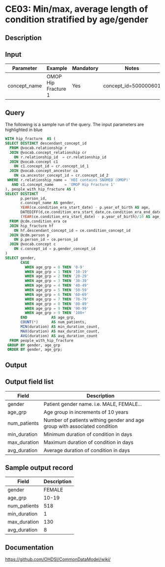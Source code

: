 <!---
Group:condition era
Name:CE03 Min/max, average length of condition stratified by age/gender
Author:Patrick Ryan
CDM Version: 5.0
-->

# CE03: Min/max, average length of condition stratified by age/gender

## Description
## Input

|  Parameter |  Example |  Mandatory |  Notes |
| --- | --- | --- | --- |
| concept_name | OMOP Hip Fracture 1 |  Yes |  concept_id=500000601 |

## Query
The following is a sample run of the query. The input parameters are highlighted in blue

```sql
WITH hip_fracture  AS (
SELECT DISTINCT descendant_concept_id 
  FROM @vocab.relationship r
  JOIN @vocab.concept_relationship cr 
    ON r.relationship_id  = cr.relationship_id 
  JOIN @vocab.concept c1 
    ON c1.concept_id = cr.concept_id_1 
  JOIN @vocab.concept_ancestor ca
    ON ca.ancestor_concept_id = cr.concept_id_2 
 WHERE r.relationship_name = 'HOI contains SNOMED (OMOP)'
   AND c1.concept_name     = 'OMOP Hip Fracture 1' 
), people_with_hip_fracture AS (
SELECT DISTINCT 
       p.person_id, 
       c.concept_name AS gender, 
       YEAR(ce.condition_era_start_date) - p.year_of_birth AS age, 
       DATEDIFF(d,ce.condition_era_start_date,ce.condition_era_end_date) + 1 AS duration, 
       (YEAR(ce.condition_era_start_date) - p.year_of_birth)/10 AS age_grp 
  FROM @cdm.condition_era ce 
  JOIN hip_fracture hf  
    ON hf.descendant_concept_id = ce.condition_concept_id 
  JOIN @cdm.person p
    ON p.person_id = ce.person_id 
  JOIN @vocab.concept c 
    ON c.concept_id = p.gender_concept_id 
)
SELECT gender, 
       CASE 
         WHEN age_grp = 0 THEN '0-9' 
         WHEN age_grp = 1 THEN '10-19' 
         WHEN age_grp = 2 THEN '20-29' 
         WHEN age_grp = 3 THEN '30-39' 
         WHEN age_grp = 4 THEN '40-49' 
         WHEN age_grp = 5 THEN '50-59' 
         WHEN age_grp = 6 THEN '60-69' 
         WHEN age_grp = 7 THEN '70-79' 
         WHEN age_grp = 8 THEN '80-89' 
         WHEN age_grp = 9 THEN '90-99' 
         WHEN age_grp > 9 THEN '100+' 
       END           AS age_grp, 
       COUNT(*)      AS num_patients, 
       MIN(duration) AS min_duration_count, 
       MAX(duration) AS max_duration_count, 
       AVG(duration) AS avg_duration_count 
  FROM people_with_hip_fracture
 GROUP BY gender, age_grp 
 ORDER BY gender, age_grp;
```


## Output

## Output field list

|  Field |  Description |
| --- | --- |
| gender | Patient gender name. i.e. MALE, FEMALE... |
| age_grp | Age group in increments of 10 years |
| num_patients | Number of patients withing gender and age group with associated condition |
| min_duration | Minimum duration of condition in days |
| max_duration | Maximum duration of condition in days |
| avg_duration | Average duration of condition in days |

## Sample output record

|  Field |  Description |
| --- | --- |
| gender |  FEMALE |
| age_grp |  10-19 |
| num_patients |  518 |
| min_duration |  1 |
| max_duration | 130  |
| avg_duration |  8 |

## Documentation
https://github.com/OHDSI/CommonDataModel/wiki/
